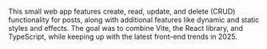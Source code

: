 This small web app features create, read, update, and delete (CRUD) functionality for posts, along with additional features like dynamic and static styles and effects. The goal was to combine Vite, the React library, and TypeScript, while keeping up with the latest front-end trends in 2025.